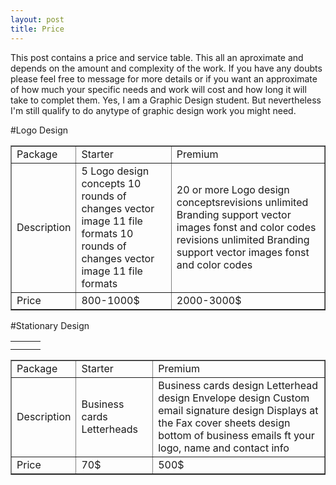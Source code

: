```yaml
---
layout: post
title: Price
---
```

 
This post contains a price and service table. This all an aproximate and depends on the amount and complexity of the work. If you have any doubts please feel free to message for more details or if you want an approximate of how much your specific needs and work will cost and how long it will take to complet them. Yes, I am a Graphic Design student. But nevertheless I'm still qualify to do anytype of graphic design work you might need. 




#Logo Design


<html>
<body>
<table width="200" border="1">
  <tbody>
    <tr>
      <td>Package</td>
      <td>Starter</td>
      <td>Premium</td>
    </tr>
    <tr>
      <td>Description</td>
      <td>5 Logo design concepts 10 rounds of changes vector image 11 file formats
          10 rounds of changes vector image 11 file formats
</td>
      <td>20 or more Logo design conceptsrevisions unlimited Branding support vector images fonst and color codes
          revisions unlimited Branding support vector images fonst and color codes
 </td>
    </tr>
    <tr>
      <td>Price</td>
      <td>800-1000$</td>
      <td>2000-3000$</td>
    </tr>
  </tbody>
</table>


#Stationary Design

|   |   |   |
|---|---|---|
|   |   |   |
|   |   |   |

<table width="200" border="1">
  <tbody>
    <tr>
      <td>Package</td>
      <td>Starter</td>
      <td>Premium</td>
    </tr>
    <tr>
      <td>Description</td>
      <td>Business cards Letterheads
</td>
      <td>Business cards design Letterhead design Envelope design Custom email signature design Displays at the Fax cover sheets design bottom of business emails ft your logo, name and contact info
 </td>
    </tr>
    <tr>
      <td>Price</td>
      <td>70$</td>
      <td>500$</td>
    </tr>
  </tbody>
</table>
</body>
</html>









